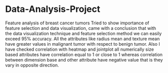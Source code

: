 # Data-Analysis-Project
Feature analysis of breast cancer tumors
Tried to show importance of feature selection and data visualization, came with a conclusion that with the data visualization technique and feature selection method we can easily exceed 95% accuracy. All the attributes like radius mean and texture mean have greater values in malignant tumor with respect to benign tumor. Also I have checked correlation with heatmap and jointplot all numerically size based attributes have correlation equal to 1 or close to 1 whereas correlation between dimension base and other attribute have negative value that is they vary in opposite direction.

